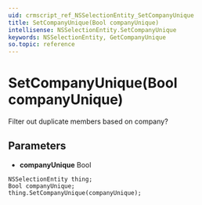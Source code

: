 ```yaml
---
uid: crmscript_ref_NSSelectionEntity_SetCompanyUnique
title: SetCompanyUnique(Bool companyUnique)
intellisense: NSSelectionEntity.SetCompanyUnique
keywords: NSSelectionEntity, GetCompanyUnique
so.topic: reference
---
```


# SetCompanyUnique(Bool companyUnique)

Filter out duplicate members based on company?

## Parameters

* **companyUnique** Bool

```crmscript
NSSelectionEntity thing;
Bool companyUnique;
thing.SetCompanyUnique(companyUnique);
```

